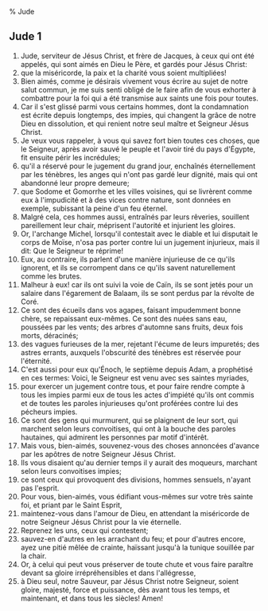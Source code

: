 % Jude

## Jude 1
1. Jude, serviteur de J&eacute;sus Christ, et fr&egrave;re de Jacques, &agrave; ceux qui ont &eacute;t&eacute; appel&eacute;s, qui sont aim&eacute;s en Dieu le P&egrave;re, et gard&eacute;s pour J&eacute;sus Christ:
2. que la mis&eacute;ricorde, la paix et la charit&eacute; vous soient multipli&eacute;es!
3. Bien aim&eacute;s, comme je d&eacute;sirais vivement vous &eacute;crire au sujet de notre salut commun, je me suis senti oblig&eacute; de le faire afin de vous exhorter &agrave; combattre pour la foi qui a &eacute;t&eacute; transmise aux saints une fois pour toutes.
4. Car il s'est gliss&eacute; parmi vous certains hommes, dont la condamnation est &eacute;crite depuis longtemps, des impies, qui changent la gr&acirc;ce de notre Dieu en dissolution, et qui renient notre seul ma&icirc;tre et Seigneur J&eacute;sus Christ.
5. Je veux vous rappeler, &agrave; vous qui savez fort bien toutes ces choses, que le Seigneur, apr&egrave;s avoir sauv&eacute; le peuple et l'avoir tir&eacute; du pays d'&Eacute;gypte, fit ensuite p&eacute;rir les incr&eacute;dules;
6. qu'il a r&eacute;serv&eacute; pour le jugement du grand jour, encha&icirc;n&eacute;s &eacute;ternellement par les t&eacute;n&egrave;bres, les anges qui n'ont pas gard&eacute; leur dignit&eacute;, mais qui ont abandonn&eacute; leur propre demeure;
7. que Sodome et Gomorrhe et les villes voisines, qui se livr&egrave;rent comme eux &agrave; l'impudicit&eacute; et &agrave; des vices contre nature, sont donn&eacute;es en exemple, subissant la peine d'un feu &eacute;ternel.
8. Malgr&eacute; cela, ces hommes aussi, entra&icirc;n&eacute;s par leurs r&ecirc;veries, souillent pareillement leur chair, m&eacute;prisent l'autorit&eacute; et injurient les gloires.
9. Or, l'archange Michel, lorsqu'il contestait avec le diable et lui disputait le corps de Mo&iuml;se, n'osa pas porter contre lui un jugement injurieux, mais il dit: Que le Seigneur te r&eacute;prime!
10. Eux, au contraire, ils parlent d'une mani&egrave;re injurieuse de ce qu'ils ignorent, et ils se corrompent dans ce qu'ils savent naturellement comme les brutes.
11. Malheur &agrave; eux! car ils ont suivi la voie de Ca&iuml;n, ils se sont jet&eacute;s pour un salaire dans l'&eacute;garement de Balaam, ils se sont perdus par la r&eacute;volte de Cor&eacute;.
12. Ce sont des &eacute;cueils dans vos agapes, faisant impudemment bonne ch&egrave;re, se repaissant eux-m&ecirc;mes. Ce sont des nu&eacute;es sans eau, pouss&eacute;es par les vents; des arbres d'automne sans fruits, deux fois morts, d&eacute;racin&eacute;s;
13. des vagues furieuses de la mer, rejetant l'&eacute;cume de leurs impuret&eacute;s; des astres errants, auxquels l'obscurit&eacute; des t&eacute;n&egrave;bres est r&eacute;serv&eacute;e pour l'&eacute;ternit&eacute;.
14. C'est aussi pour eux qu'&Eacute;noch, le septi&egrave;me depuis Adam, a proph&eacute;tis&eacute; en ces termes: Voici, le Seigneur est venu avec ses saintes myriades,
15. pour exercer un jugement contre tous, et pour faire rendre compte &agrave; tous les impies parmi eux de tous les actes d'impi&eacute;t&eacute; qu'ils ont commis et de toutes les paroles injurieuses qu'ont prof&eacute;r&eacute;es contre lui des p&eacute;cheurs impies.
16. Ce sont des gens qui murmurent, qui se plaignent de leur sort, qui marchent selon leurs convoitises, qui ont &agrave; la bouche des paroles hautaines, qui admirent les personnes par motif d'int&eacute;r&ecirc;t.
17. Mais vous, bien-aim&eacute;s, souvenez-vous des choses annonc&eacute;es d'avance par les ap&ocirc;tres de notre Seigneur J&eacute;sus Christ.
18. Ils vous disaient qu'au dernier temps il y aurait des moqueurs, marchant selon leurs convoitises impies;
19. ce sont ceux qui provoquent des divisions, hommes sensuels, n'ayant pas l'esprit.
20. Pour vous, bien-aim&eacute;s, vous &eacute;difiant vous-m&ecirc;mes sur votre tr&egrave;s sainte foi, et priant par le Saint Esprit,
21. maintenez-vous dans l'amour de Dieu, en attendant la mis&eacute;ricorde de notre Seigneur J&eacute;sus Christ pour la vie &eacute;ternelle.
22. Reprenez les uns, ceux qui contestent;
23. sauvez-en d'autres en les arrachant du feu; et pour d'autres encore, ayez une piti&eacute; m&ecirc;l&eacute;e de crainte, ha&iuml;ssant jusqu'&agrave; la tunique souill&eacute;e par la chair.
24. Or, &agrave; celui qui peut vous pr&eacute;server de toute chute et vous faire para&icirc;tre devant sa gloire irr&eacute;pr&eacute;hensibles et dans l'all&eacute;gresse,
25. &agrave; Dieu seul, notre Sauveur, par J&eacute;sus Christ notre Seigneur, soient gloire, majest&eacute;, force et puissance, d&egrave;s avant tous les temps, et maintenant, et dans tous les si&egrave;cles! Amen!
